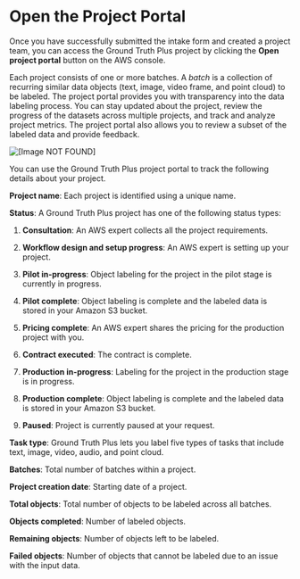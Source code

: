 # Open the Project Portal<a name="gtp-project-portal"></a>

Once you have successfully submitted the intake form and created a project team, you can access the Ground Truth Plus project by clicking the **Open project portal** button on the AWS console\.

Each project consists of one or more batches\. A *batch* is a collection of recurring similar data objects \(text, image, video frame, and point cloud\) to be labeled\. The project portal provides you with transparency into the data labeling process\. You can stay updated about the project, review the progress of the datasets across multiple projects, and track and analyze project metrics\. The project portal also allows you to review a subset of the labeled data and provide feedback\.

![\[Image NOT FOUND\]](http://docs.aws.amazon.com/sagemaker/latest/dg/images/gtb-project-portal.png)

You can use the Ground Truth Plus project portal to track the following details about your project\.

**Project name**: Each project is identified using a unique name\.

**Status**: A Ground Truth Plus project has one of the following status types:

1. **Consultation**: An AWS expert collects all the project requirements\.

1. **Workflow design and setup progress**: An AWS expert is setting up your project\.

1. **Pilot in\-progress**: Object labeling for the project in the pilot stage is currently in progress\.

1. **Pilot complete**: Object labeling is complete and the labeled data is stored in your Amazon S3 bucket\.

1. **Pricing complete**: An AWS expert shares the pricing for the production project with you\.

1. **Contract executed**: The contract is complete\.

1. **Production in\-progress**: Labeling for the project in the production stage is in progress\.

1. **Production complete**: Object labeling is complete and the labeled data is stored in your Amazon S3 bucket\.

1. **Paused**: Project is currently paused at your request\.

**Task type**: Ground Truth Plus lets you label five types of tasks that include text, image, video, audio, and point cloud\.

**Batches**: Total number of batches within a project\.

**Project creation date**: Starting date of a project\.

**Total objects**: Total number of objects to be labeled across all batches\.

**Objects completed**: Number of labeled objects\.

**Remaining objects**: Number of objects left to be labeled\.

**Failed objects**: Number of objects that cannot be labeled due to an issue with the input data\.
